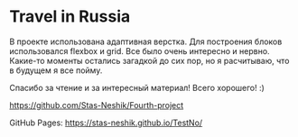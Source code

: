 # Travel in Russia

В проекте использована адаптивная верстка. 
Для построения блоков использовался flexbox и grid. 
Все было очень интересно и нервно. Какие-то моменты остались загадкой до сих пор, но я расчитываю, что в будущем я все пойму.


Спасибо за чтение и за интересный материал! Всего хорошего! :)

https://github.com/Stas-Neshik/Fourth-project

GitHub Pages: https://stas-neshik.github.io/TestNo/

